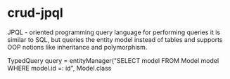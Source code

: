# crud-jpql
JPQL - oriented programming query language for performing queries it is similar to SQL, 
but queries the entity model instead of tables and supports OOP notions like inheritance and polymorphism.

TypedQuery<Model> query = entityManager("SELECT model FROM Model model WHERE model.id =: id", Model.class
